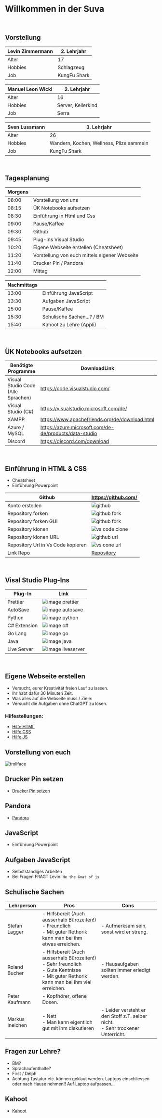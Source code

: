 # Willkommen in der Suva

&nbsp;
## Vorstellung

| Levin Zimmermann | 2. Lehrjahr |
| ---------------- | ----------- |
| Alter| 17 |
| Hobbies | Schlagzeug |
| Job | KungFu Shark |

| Manuel Leon Wicki | 2. Lehrjahr |
| ---------------- | ----------- |
| Alter| 16 |
| Hobbies | Server, Kellerkind |
| Job | Serra |

| Sven Lussmann | 3. Lehrjahr |
| ---------------- | ----------- |
| Alter| 26 |
| Hobbies | Wandern, Kochen, Wellness, Pilze sammeln |
| Job | KungFu Shark |
&nbsp;
&nbsp;

## Tagesplanung
| Morgens | |
| ---- | ----- |
| 08:00 | Vorstellung von uns |
| 08:15 | ÜK Notebooks aufsetzen |
| 08:30 | Einführung in Html und Css |
| 09:00 | Pause/Kaffee |
| 09:30 | Github |
| 09:45 | Plug-Ins Visual Studio |
| 10:20 | Eigene Webseite erstellen (Cheatsheet) |
| 11:20 | Vorstellung von euch mittels eigener Webseite |
| 11:40 | Drucker Pin / Pandora |
| 12:00 | Mittag |

| Nachmittags | |
| ---- | ----- |
| 13:00 | Einführung JavaScript |
| 13:30 | Aufgaben JavaScript |
| 15:00 | Pause/Kaffee |
| 15:30 | Schulische Sachen...? / BM |
| 15:40 | Kahoot zu Lehre (Appli) |

&nbsp;
&nbsp;
## ÜK Notebooks aufsetzen
|Benötigte Programme | DownloadLink |
| ---------------------------------- | --------------------------- |
| Visual Studio Code (Alle Sprachen) | https://code.visualstudio.com/ |
| Visual Studio (C#) | https://visualstudio.microsoft.com/de/ |![](image.png)
| XAMPP | https://www.apachefriends.org/de/download.html |
| Azure / MySQL | https://azure.microsoft.com/de-de/products/data-studio |
| Discord | https://discord.com/download |
&nbsp;
      
## Einführung in HTML & CSS

- Cheatsheet
- Einführung Powerpoint
&nbsp;


|Github                              |       https://github.com/   | 
| ---------------------------------- | --------------------------- |
| Konto erstellen                    | ![github](./src/github.png) |
| Repository forken                  | ![github fork](./src/Github%20Fork.png) |
| Repository forken GUI              | ![github fork](./src/Github%20ForkConfirmed.png) |
| Repository klonen                  | ![vs code clone](./src/Clone%20Vs.png) |
| Repository klonen URL              | ![github url](./src/Copy%20url%20github.png) |
| Repository Url in Vs Code kopieren | ![vs cone url](./src/copy%20url%20vscode.png) |
| Link Repo | [Repository ]() |
&nbsp;

## Visal Studio Plug-Ins

| Plug-In | Link |
| ------- | ---- |
| Prettier | ![image prettier](./src/prettier.png) |
| AutoSave | ![image autosave](./src/autosave.png) |
| Python | ![image python](./src/python.png) |
| C# Extension | ![image c#](./src/csharp%20plug.png) |
| Go Lang | ![image go](./src/go.png) | 
| Java | ![image java](./src/java.png) |
| Live Server | ![image liveserver](./src/liveserver.png) |
&nbsp;

## Eigene Webseite erstellen
- Versucht, eurer Kreativität freien Lauf zu lassen.
- Ihr habt dafür 30 Minuten Zeit.
- Was alles auf die Webseite muss / Ziele:
- Versucht die Aufgaben ohne ChatGPT zu lösen.
### Hilfestellungen:
- [Hilfe HTML](https://www.w3schools.com/html/)
- [Hilfe CSS](https://www.w3schools.com/css/)
- [Hilfe JS](https://www.w3schools.com/js/)
&nbsp;
## Vorstellung von euch

![trollface](./src/Trollface_non-free.png)

## Drucker Pin setzen
- [Drucker Pin setzen](https://wiki.suvanet.ch/pages/viewpage.action?pageId=325008139&preview=%2F325008139%2F325008184%2FDrucker+PIN+setzen.pdf)

## Pandora
- [Pandora](https://drive.google.com/drive/folders/1unDy84w7R2xxEPjtjH2gMRF9UOWyNTXB)

## JavaScript
- Einführung Powerpoint

## Aufgaben JavaScript
- Selbstständiges Arbeiten
- Bei Fragen FRAGT Levin. ```He the Goat of js```

## Schulische Sachen
| Lehrperson | Pros | Cons |
| ---------- | ---- | ---- |
| Stefan Lagger | - Hilfsbereit (Auch ausserhalb Bürozeiten!) <br /> - Freundlich <br /> - Mit guter Rethorik kann man bei ihm etwas erreichen. |  - Aufmerksam sein, sonst wird er streng.  |
|Roland Bucher | - Hilfsbereit (Auch ausserhalb Bürozeiten!) <br /> - Sehr freundlich <br /> - Gute Kentnisse <br /> - Mit guter Rethorik kann man bei ihm viel erreichen.| - Hausaufgaben sollten immer erledigt werden. |
|Peter Kaufmann | - Kopfhörer, offene Dosen. |
| Markus Ineichen | - Nett <br /> - Man kann eigentlich gut mit ihm diskutieren | - Leider versteht er den Stoff z.T. selber nicht. <br/> - Sehr trockener Unterricht. |

## Fragen zur Lehre?
- BM?
- Sprachaufenthalte?
- First / Delph
- Achtung Tastatur etc. können geklaut werden. Laptops einschliessen oder nach Hause nehmen!!
Auf Laptop aufpassen...

## Kahoot
- [Kahoot](https://kahoot.it/)